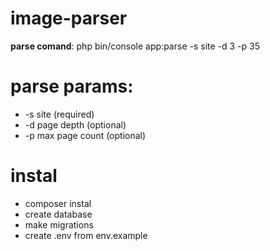 # image-parser
**parse comand**:
php bin/console app:parse  -s site -d 3 -p 35
# parse params:
*  -s site (required)
*  -d page depth (optional)
*  -p max page count (optional) 

# instal
* composer instal
* create database
* make migrations
* create .env from env.example

